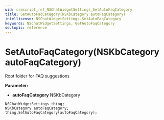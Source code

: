 ```yaml
---
uid: crmscript_ref_NSChatWidgetSettings_SetAutoFaqCategory
title: SetAutoFaqCategory(NSKbCategory autoFaqCategory)
intellisense: NSChatWidgetSettings.SetAutoFaqCategory
keywords: NSChatWidgetSettings, GetAutoFaqCategory
so.topic: reference
---
```


# SetAutoFaqCategory(NSKbCategory autoFaqCategory)

Root folder for FAQ suggestions

**Parameter:** 
 - **autoFaqCategory** NSKbCategory

```crmscript
NSChatWidgetSettings thing;
NSKbCategory autoFaqCategory;
thing.SetAutoFaqCategory(autoFaqCategory);
```

